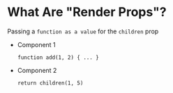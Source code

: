 # What Are "Render Props"?

Passing a `function as a value` for the `children` prop

-   Component 1

    ```
    function add(1, 2) { ... }
    ```

-   Component 2

    ```
    return children(1, 5)
    ```
